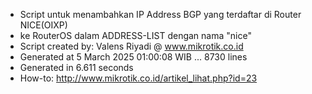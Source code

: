 - Script untuk menambahkan IP Address BGP yang terdaftar di Router NICE(OIXP)
- ke RouterOS dalam ADDRESS-LIST dengan nama "nice"
- Script created by: Valens Riyadi @ www.mikrotik.co.id
- Generated at 5 March 2025 01:00:08 WIB ... 8730 lines
- Generated in 6.611 seconds
- How-to: http://www.mikrotik.co.id/artikel_lihat.php?id=23
